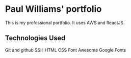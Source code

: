 # Paul Williams' portfolio

This is my professional portfolio. It uses AWS and ReactJS.

## Technologies Used

Git and github
SSH
HTML
CSS
Font Awesome
Google Fonts